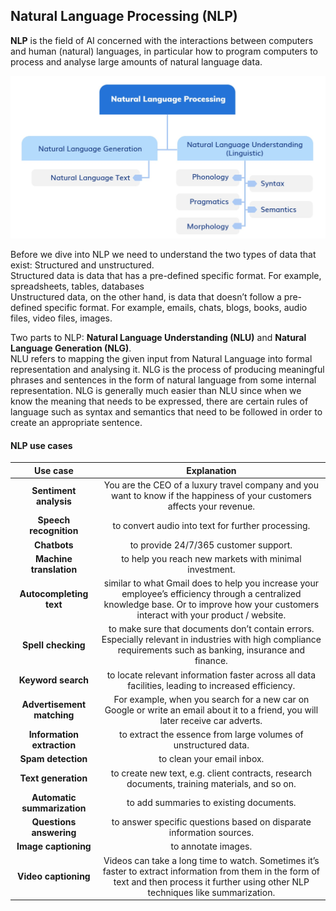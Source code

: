 ## Natural Language Processing (NLP)

**NLP** is the field of AI concerned with the interactions between computers and human (natural) languages, in particular how to program computers to process and analyse large amounts of natural language data.


![](misc/NLP.jpg)

Before we dive into NLP we need to understand the two types of data that exist: Structured and unstructured.    
Structured data is data that has a pre-defined specific format. For example, spreadsheets, tables, databases   
Unstructured data, on the other hand, is data that doesn’t follow a pre-defined specific format. For example, emails, chats, blogs, books, audio files, video files, images.   


Two parts to NLP: **Natural Language Understanding (NLU)** and **Natural Language Generation (NLG)**.    
NLU refers to mapping the given input from Natural Language into formal representation and analysing it.
NLG is the process of producing meaningful phrases and sentences in the form of natural language from some internal representation. NLG is generally much easier than NLU since
when we know the meaning that needs to be expressed, there are certain rules of language such as syntax and semantics that need to be followed in order to create an appropriate
sentence.

#### NLP use cases

|          **Use case**          |                                                                                                  **Explanation**                                                                                                 |
|:------------------------------:|:----------------------------------------------------------------------------------------------------------------------------------------------------------------------------------------------------------------:|
|     **Sentiment   analysis**       |     You   are the CEO   of a luxury travel company and you want to know   if the happiness of your customers affects your revenue.                                                                               |
|     **Speech   recognition**       |     to convert audio into text for further processing.                                                                                                                                                           |
|     **Chatbots**                   |     to provide 24/7/365 customer support.                                                                                                                                                                        |
|     **Machine translation**        |     to help   you reach new   markets with minimal investment.                                                                                                                                                   |
|     **Autocompleting text**        |     similar to what   Gmail does to   help you increase your employee’s efficiency   through a centralized knowledge base. Or to   improve how your   customers interact with your product / website.            |
|     **Spell   checking**           |     to make sure   that documents don’t   contain errors. Especially relevant in   industries with high   compliance requirements such   as banking, insurance and finance.                                      |
|     **Keyword   search**           |     to locate relevant information faster across all data facilities, leading to increased efficiency.                                                                                                           |
|     **Advertisement matching**     |     For example, when   you search for   a new car   on Google or write an   email about it   to a friend, you will later receive car adverts.                                                                   |
|     **Information extraction**     |     to extract the   essence from large   volumes of unstructured data.                                                                                                                                          |
|     **Spam   detection**           |     to clean   your email inbox.                                                                                                                                                                                 |
|     **Text   generation**          |     to create new   text, e.g. client   contracts, research documents, training materials, and so on.                                                                                                            |
|     **Automatic summarization**    |     to add summaries to existing   documents.                                                                                                                                                                    |
|     **Questions answering**        |     to answer specific questions based on   disparate information sources.                                                                                                                                       |
|     **Image   captioning**         |     to annotate images.                                                                                                                                                                                          |
|     **Video   captioning**         |     Videos can take a long time   to watch.     Sometimes   it’s faster to extract information from them in the form   of text and   then process it   further using other NLP techniques like summarization.    |

